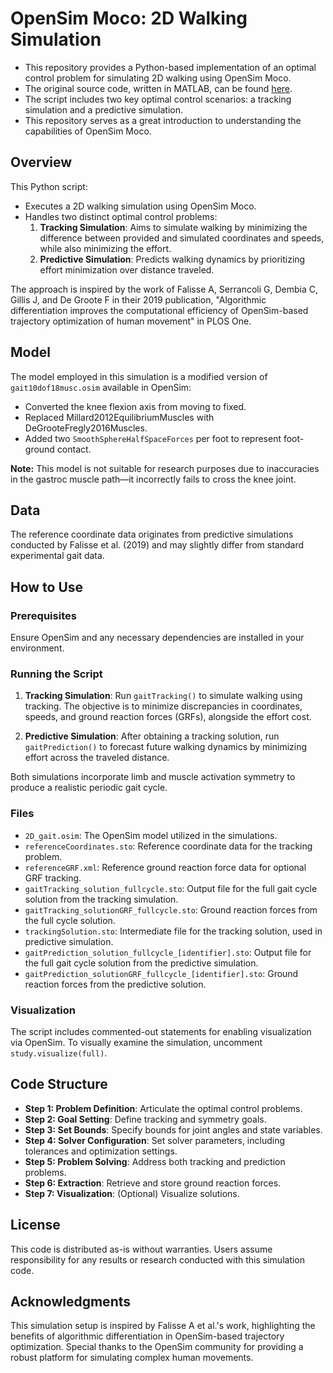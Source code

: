 # OpenSim Moco: 2D Walking Simulation

- This repository provides a Python-based implementation of an optimal control problem for simulating 2D walking using OpenSim Moco. 
- The original source code, written in MATLAB, can be found [here](https://opensim-org.github.io/opensim-moco-site/docs/1.1.0/html_user/example2DWalking_8m-example.html). 
- The script includes two key optimal control scenarios: a tracking simulation and a predictive simulation. 
- This repository serves as a great introduction to understanding the capabilities of OpenSim Moco.

## Overview

This Python script:
- Executes a 2D walking simulation using OpenSim Moco.
- Handles two distinct optimal control problems:
  1. **Tracking Simulation**: Aims to simulate walking by minimizing the difference between provided and simulated coordinates and speeds, while also minimizing the effort.
  2. **Predictive Simulation**: Predicts walking dynamics by prioritizing effort minimization over distance traveled.

The approach is inspired by the work of Falisse A, Serrancoli G, Dembia C, Gillis J, and De Groote F in their 2019 publication, "Algorithmic differentiation improves the computational efficiency of OpenSim-based trajectory optimization of human movement" in PLOS One.

## Model

The model employed in this simulation is a modified version of `gait10dof18musc.osim` available in OpenSim:
- Converted the knee flexion axis from moving to fixed.
- Replaced Millard2012EquilibriumMuscles with DeGrooteFregly2016Muscles.
- Added two `SmoothSphereHalfSpaceForces` per foot to represent foot-ground contact.

**Note:** This model is not suitable for research purposes due to inaccuracies in the gastroc muscle path—it incorrectly fails to cross the knee joint.

## Data

The reference coordinate data originates from predictive simulations conducted by Falisse et al. (2019) and may slightly differ from standard experimental gait data.

## How to Use

### Prerequisites

Ensure OpenSim and any necessary dependencies are installed in your environment.

### Running the Script

1. **Tracking Simulation**: Run `gaitTracking()` to simulate walking using tracking. The objective is to minimize discrepancies in coordinates, speeds, and ground reaction forces (GRFs), alongside the effort cost.

2. **Predictive Simulation**: After obtaining a tracking solution, run `gaitPrediction()` to forecast future walking dynamics by minimizing effort across the traveled distance.

Both simulations incorporate limb and muscle activation symmetry to produce a realistic periodic gait cycle.

### Files

- `2D_gait.osim`: The OpenSim model utilized in the simulations.
- `referenceCoordinates.sto`: Reference coordinate data for the tracking problem.
- `referenceGRF.xml`: Reference ground reaction force data for optional GRF tracking.
- `gaitTracking_solution_fullcycle.sto`: Output file for the full gait cycle solution from the tracking simulation.
- `gaitTracking_solutionGRF_fullcycle.sto`: Ground reaction forces from the full cycle solution.
- `trackingSolution.sto`: Intermediate file for the tracking solution, used in predictive simulation.
- `gaitPrediction_solution_fullcycle_[identifier].sto`: Output file for the full gait cycle solution from the predictive simulation.
- `gaitPrediction_solutionGRF_fullcycle_[identifier].sto`: Ground reaction forces from the predictive solution.

### Visualization

The script includes commented-out statements for enabling visualization via OpenSim. To visually examine the simulation, uncomment `study.visualize(full)`.

## Code Structure

- **Step 1: Problem Definition**: Articulate the optimal control problems.
- **Step 2: Goal Setting**: Define tracking and symmetry goals.
- **Step 3: Set Bounds**: Specify bounds for joint angles and state variables.
- **Step 4: Solver Configuration**: Set solver parameters, including tolerances and optimization settings.
- **Step 5: Problem Solving**: Address both tracking and prediction problems.
- **Step 6: Extraction**: Retrieve and store ground reaction forces.
- **Step 7: Visualization**: (Optional) Visualize solutions.

## License

This code is distributed as-is without warranties. Users assume responsibility for any results or research conducted with this simulation code.

## Acknowledgments

This simulation setup is inspired by Falisse A et al.'s work, highlighting the benefits of algorithmic differentiation in OpenSim-based trajectory optimization. Special thanks to the OpenSim community for providing a robust platform for simulating complex human movements.